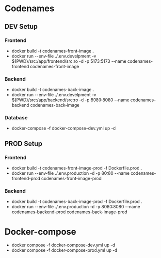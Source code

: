# Codenames

## DEV Setup

### Frontend

- docker build -t codenames-front-image .
- docker run --env-file ./.env.develpment -v ${PWD}/src:/app/frontend/src:ro -d -p 5173:5173 --name codenames-frontend codenames-front-image

### Backend

- docker build -t codenames-back-image .
- docker run --env-file ./.env.develpment -v ${PWD}/src:/app/backend/src:ro -d -p 8080:8080 --name codenames-backend codenames-back-image

### Database

- docker-compose -f docker-compose-dev.yml up -d

## PROD Setup

### Frontend

- docker build -t codenames-front-image-prod -f Dockerfile.prod .
- docker run --env-file ./.env.production -d -p 80:80 --name codenames-frontend-prod codenames-front-image-prod

### Backend

- docker build -t codenames-back-image-prod -f Dockerfile.prod .
- docker run --env-file ./.env.production -d -p 8080:8080 --name codenames-backend-prod codenames-back-image-prod

# Docker-compose

- docker compose -f docker-compose-dev.yml up -d
- docker compose -f docker-compose-prod.yml up -d
